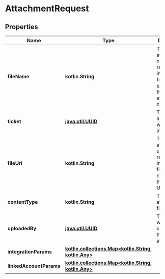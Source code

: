
# AttachmentRequest

## Properties
Name | Type | Description | Notes
------------ | ------------- | ------------- | -------------
**fileName** | **kotlin.String** | The attachment&#39;s name. It is required to include the file extension in the attachment&#39;s name. |  [optional]
**ticket** | [**java.util.UUID**](java.util.UUID.md) | The ticket associated with the attachment. |  [optional]
**fileUrl** | **kotlin.String** | The attachment&#39;s url. It is required to include the file extension in the file&#39;s URL. |  [optional]
**contentType** | **kotlin.String** | The attachment&#39;s file format. |  [optional]
**uploadedBy** | [**java.util.UUID**](java.util.UUID.md) | The user who uploaded the attachment. |  [optional]
**integrationParams** | [**kotlin.collections.Map&lt;kotlin.String, kotlin.Any&gt;**](kotlin.Any.md) |  |  [optional]
**linkedAccountParams** | [**kotlin.collections.Map&lt;kotlin.String, kotlin.Any&gt;**](kotlin.Any.md) |  |  [optional]



